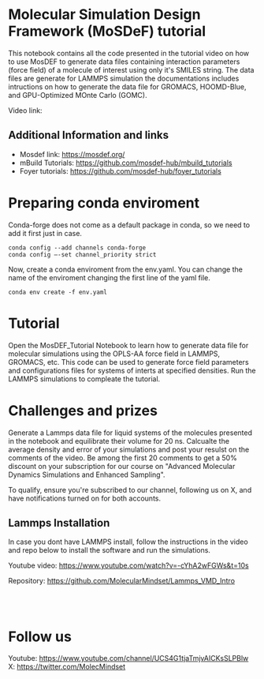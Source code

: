 #  Molecular Simulation Design Framework (MoSDeF) tutorial 

This notebook contains all the code presented in the tutorial video on how to use MosDEF to generate data files containing interaction parameters (force field) of a molecule of interest using only it's SMILES string. The data files are generate for LAMMPS simulation the documentations includes intructions on how to generate the data file for GROMACS, HOOMD-Blue, and GPU-Optimized MOnte Carlo (GOMC). 

Video link:


## Additional Information and links

- Mosdef link:  https://mosdef.org/
- mBuild Tutorials: https://github.com/mosdef-hub/mbuild_tutorials
- Foyer tutorials:  https://github.com/mosdef-hub/foyer_tutorials


# Preparing conda enviroment

Conda-forge does not come as a default package in conda, so we need to add it first just in case.

`conda config --add channels conda-forge` <br>
`conda config –-set channel_priority strict`


Now, create a conda enviroment from the env.yaml. You can change the name of the enviroment changing the first line of the yaml file.

`conda env create -f env.yaml`


# Tutorial 
 
Open the MosDEF_Tutorial Notebook to learn how to generate data file for molecular simulations using the OPLS-AA force field in LAMMPS, GROMACS, etc. This code can be used to generate force field parameters and configurations files for systems of interts at specified densities. Run the LAMMPS simulations to compleate the tutorial.


# Challenges and prizes

Generate a Lammps data file for liquid systems of the molecules presented in the notebook and equilibrate their volume for 20 ns. Calcualte the average density and error of your simulations and post your resulst on the comments of the video. Be among the first 20 comments to get a 50% discount on your subscription for our course on "Advanced Molecular Dynamics Simulations and Enhanced Sampling". 

To qualify, ensure you're subscribed to our channel, following us on X, and have notifications turned on for both accounts.


## Lammps Installation

In case you dont have LAMMPS install, follow the instructions in the video and repo below to install the software and run the simulations. 

Youtube video: https://www.youtube.com/watch?v=-cYhA2wFGWs&t=10s

Repository: https://github.com/MolecularMindset/Lammps_VMD_Intro


<br>
<br>

# Follow us

Youtube: https://www.youtube.com/channel/UCS4G1tjaTmjvAICKsSLPBlw
X: https://twitter.com/MolecMindset

